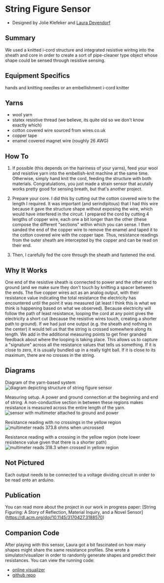 # String Figure Sensor
- Designed by Jolie Klefeker and [Laura Devendorf](https://github.com/devendork) 

## Summary 
We used a knitted i-cord structure and integrated resistive wiritng into the sheath and core in order to create a sort of pipe-cleaner type object whose shape could be sensed through resistive sensing. 


## Equipment Specifics
hands and knitting needles or an embellishment i-cord knitter

## Yarns
- wool yarn
- statex resistive thread (we believe, its quite old so we don't know exactly which)
- cotton covered wire sourced from wires.co.uk
- copper tape
- enamel covered magnet wire (roughly 26 AWG)


## How To

1. If possible (this depends on the hairiness of your yarns), feed your wool and resistive yarn into the embellish-knit machine at the same time. Otherwise, simply hand knit the cord, feeding the structure with both materials. Congratulations, you just made a strain sensor that acutally works pretty good for sensing breath, but that's another project. 

 
2. Prepare your core. I did this by cutting out the cotton covered wire to the length I required. It was important (and serindipitous) that I had this wire because it gave the structure shape without exposing the wire, which would have interfered in the circuit. I prepared the cord by cutting 4 lengths of copper wire, each one a bit longer than the other (these compose the different "sections" within which you can sense. I then sanded the end of the copper wire to remove the enamel and taped it to the cotton covered wire with the copper tape. Thus, resistance readings from the outer sheath are intercepted by the copper and can be read on their end. 

3. Then, I carefully fed the core through the sheath and fastened the end. 

## Why It Works

One end of the resistive sheath is connected to power and the other end to ground (and we make sure they don't touch by knitting a spacer between the ends. The five copper wires act as an analog output, with their resistance value indicating the total resistance the electricity has encountered until the point it was measured (at least I think this is what we think is happening based on what we observed). Because electricity will follow the path of least resistance, looping the cord at any point gives the electricity a short cut (because the resistive wires touch, creating a shorter path to ground). If we had just one output (e.g. the sheath and nothing in the center) it would tell us that the string is crossed somewhere along its length. We add in the additional measuring points to get finer granded feedback about where the looping is taking place. This allows us to capture a "signature" across all the resistance values that tells us something. If it is close to zero, it is usually bundled up in a really tight ball. If it is close to its maximum, there are no crosses in the string. 


## Diagrams

Diagram of the yarn-based system
![diagram depicting structure of string figure sensor](http://unstable.design/wp-content/uploads/2020/08/sf_diagram.jpg)

Measuring setup. A power and ground connection at the beginning and end of string. A non-conductive section in between these regions makes resistance is measured across the entire length of the yarn.
![sensor with multimeter attached to ground and power](http://unstable.design/wp-content/uploads/2020/08/2018-01-03-14.43.49.jpg)

Resistance reading with no crossings in the yellow region
![multimeter reads 373.8 ohms when uncrossed](http://unstable.design/wp-content/uploads/2020/08/2018-01-03-14.47.43.jpg)

Resistance reading with a crossing in the yellow region (note lower resistence value given that there is a shorter path)
![multimeter reads 318.3 when crossed in yellow region](http://unstable.design/wp-content/uploads/2020/08/2018-01-03-14.48.15.jpg)


## Not Pictured
Each output needs to be connected to a voltage dividing circuit in order to be read onto an arduino. 

## Publication

You can read more about the project in our work in progress paper: [String Figuring: A Story of Reflection, Material Inquiry, and a Novel Sensor] (https://dl.acm.org/doi/10.1145/3170427.3188570) 

## Companion Code

After playing with this sensor, Laura got a bit fascinated on how many shapes might share the same resistance profiles. She wrote a simulator/visualizer in order to randomly generate shapes and predict their resistances. You can view the running code:
- [online visualizer](http://artfordorks.com/dev/stringfigures/)
- [github repo](https://github.com/Devendork/stringfigures)

